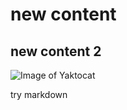 # new content
## new content 2

![Image of Yaktocat](https://octodex.github.com/images/yaktocat.png)

try markdown
